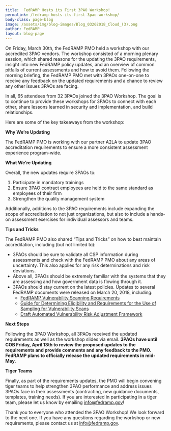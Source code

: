 ```yaml
---
title:  FedRAMP Hosts its First 3PAO Workshop!
permalink: /fedramp-hosts-its-first-3pao-workshop/
body-class: page-blog
image: /assets/img/blog-images/Blog_03202018_Cloud_(3).png
author: FedRAMP
layout: blog-page
---
```

On Friday, March 30th, the FedRAMP PMO held a workshop with our accredited 3PAO vendors. The workshop consisted of a morning plenary session, which shared reasons for the updating the 3PAO requirements, insight into new FedRAMP policy updates, and an overview of common pitfalls of current assessments and how to avoid them. Following the morning briefing, the FedRAMP PMO met with 3PAOs one-on-one to receive any feedback on the updated requirements and a chance to review any other issues 3PAOs are facing. 

In all, 65 attendees from 32 3PAOs joined the 3PAO Workshop. The goal is to continue to provide these workshops for 3PAOs to connect with each other, share lessons learned in security and implementation, and build relationships. 

Here are some of the key takeaways from the workshop:

**Why We’re Updating**

The FedRAMP PMO is working with our partner A2LA to update 3PAO accreditation requirements to ensure a more consistent assessment experience program-wide.

**What We’re Updating** 

Overall, the new updates require 3PAOs to:
1. Participate in mandatory trainings
2. Ensure 3PAO contract employees are held to the same standard as employees of their firm
3. Strengthen the quality management system

Additionally, additions to the 3PAO requirements include expanding the scope of accreditation to not just organizations, but also to include a hands-on assessment exercises for individual assessors and teams. 

**Tips and Tricks** 

The FedRAMP PMO also shared “Tips and Tricks” on how to best maintain accreditation, including (but not limited to):
* 3PAOs should be sure to validate all CSP information during assessments and check with the FedRAMP PMO about any areas of uncertainty. This also applies for any risk determinations and risk deviations.
* Above all, 3PAOs should be extremely familiar with the systems that they are assessing and how government data is flowing through it.
* 3PAOs should stay current on the latest policies. Updates to several FedRAMP documents were released on March 20, 2018, including: 
  * <a href="{{site.baseurl}}/assets/resources/documents/CSP_Vulnerability_Scanning_Requirements.pdf">FedRAMP Vulnerability Scanning Requirements</a>
  *  <a href="{{site.baseurl}}/assets/resources/documents/CSP_Vulnerability_Scan_Requirements_Using_Sampling.pdf">Guide for Determining Eligibility and Requirements for the Use of Sampling for Vulnerability Scans</a>
  * <a href="{{site.baseurl}}/assets/resources/documents/CSP_Automated_Vulnerability_Risk_Adjustment_Framework.pdf">Draft Automated Vulnerability Risk Adjustment Framework </a>

**Next Steps**

Following the 3PAO Workshop, all 3PAOs received the updated requirements as well as the workshop slides via email. **3PAOs have until COB Friday, April 13th to review the proposed updates to the requirements and provide comments and any feedback to the PMO.
FedRAMP plans to officially release the updated requirements in mid-May.**

**Tiger Teams** 

Finally, as part of the requirements updates, the PMO will begin convening tiger teams to help strengthen 3PAO performance and address issues 3PAOs face in their assessments (contracting, new guidance documents, templates, training needs). If you are interested in participating in a tiger team, please let us know by emailing info@fedramp.gov!

Thank you to everyone who attended the 3PAO Workshop! We look forward to the next one. If you have any questions regarding the workshop or new requirements, please contact us at info@fedramp.gov.

